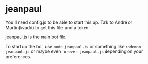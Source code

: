 # jeanpaul
You'll need config.js to be able to start this up. Talk to André or Martin(kvadd) to get this file, and a token.

jeanpaul.js is the main bot file.

To start up the bot, use `node jeanpaul.js` or something like `nodemon jeanpaul.js` or maybe even `forever jeanpaul.js` depending on your preferences.
